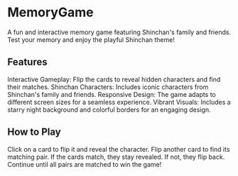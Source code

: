 # MemoryGame
A fun and interactive memory game featuring Shinchan's family and friends. Test your memory and enjoy the playful Shinchan theme!

## Features
Interactive Gameplay: Flip the cards to reveal hidden characters and find their matches.
Shinchan Characters: Includes iconic characters from Shinchan's family and friends.
Responsive Design: The game adapts to different screen sizes for a seamless experience.
Vibrant Visuals: Includes a starry night background and colorful borders for an engaging design.

## How to Play
Click on a card to flip it and reveal the character.
Flip another card to find its matching pair.
If the cards match, they stay revealed. If not, they flip back.
Continue until all pairs are matched to win the game!
